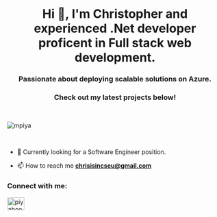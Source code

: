 
<h1 align="center">Hi 👋, I'm Christopher and experienced .Net developer proficent in Full stack web development. </h1>
<h3 align="center"> Passionate about deploying scalable solutions on Azure.</h3>
<h3 align="center"> Check out my latest projects below! </h3>
<br/>


<p align="left"> <img src="https://komarev.com/ghpvc/?username=mpiya&label=Profile%20views&color=0e75b6&style=flat" alt="mpiya" /> </p>

<br/>


- 💬 Currently looking for a Software Engineer position.

- 📫 How to reach me **chrisisincseu@gmail.com**



<h3 align="left">Connect with me:</h3>
<p align="left">
<a href="https://www.linkedin.com/in/piyaboot-prasertsuwan-christopher-61a5a4172/" target="blank"><img align="center" src="https://raw.githubusercontent.com/rahuldkjain/github-profile-readme-generator/master/src/images/icons/Social/linked-in-alt.svg" alt="piyaboot-prasertsuwan-61a5a4172" height="30" width="40" /></a>
</p>
